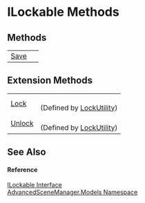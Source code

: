 # ILockable Methods




## Methods
<table>
<tr>
<td><a href="M_AdvancedSceneManager_Models_ILockable_Save.md">Save</a></td>
<td> </td></tr>
</table>

## Extension Methods
<table>
<tr>
<td><a href="M_AdvancedSceneManager_Editor_Utility_LockUtility_Lock.md">Lock</a></td>
<td><br />(Defined by <a href="T_AdvancedSceneManager_Editor_Utility_LockUtility.md">LockUtility</a>)</td></tr>
<tr>
<td><a href="M_AdvancedSceneManager_Editor_Utility_LockUtility_Unlock.md">Unlock</a></td>
<td><br />(Defined by <a href="T_AdvancedSceneManager_Editor_Utility_LockUtility.md">LockUtility</a>)</td></tr>
</table>

## See Also


#### Reference
<a href="T_AdvancedSceneManager_Models_ILockable.md">ILockable Interface</a>  
<a href="N_AdvancedSceneManager_Models.md">AdvancedSceneManager.Models Namespace</a>  
